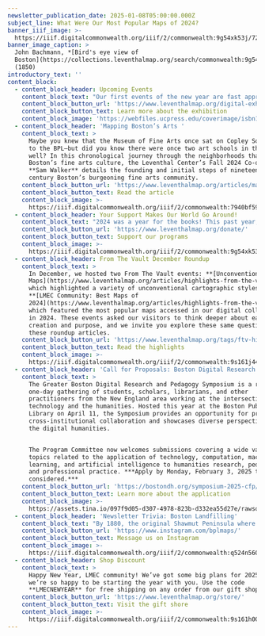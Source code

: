 ```yaml
---
newsletter_publication_date: 2025-01-08T05:00:00.000Z
subject_line: What Were Our Most Popular Maps of 2024?
banner_iiif_image: >-
  https://iiif.digitalcommonwealth.org/iiif/2/commonwealth:9g54xk53j/728,1382,7554,3314/,1200/0/default.jpg
banner_image_caption: >
  John Bachmann, *[Bird's eye view of
  Boston](https://collections.leventhalmap.org/search/commonwealth:9g54xk528)*
  (1850)
introductory_text: ''
content_block:
  - content_block_header: Upcoming Events
    content_block_text: "Our first events of the new year are fast approaching!\n\n**Virtual · January 14, 6:30 pm ET:** In this talk, based on his recent book\_*[The Map in the Machine](https://www.ucpress.edu/books/the-map-in-the-machine/paper)*,\_**Luis F. Alvarez** León\_examines how digital technologies have changed how we shop, work, play, and communicate, charting these changes through MapQuest and Google Maps to the rise of IP geolocation, ridesharing, and a new Earth Observation satellite ecosystem. [Register here.](https://www.leventhalmap.org/event/the-map-in-the-machine-charting-the-spatial-architecture-of-digital-capitalism/)\n\n**Virtual · January 16, 7 pm ET:** The Washington Map Society will host a conversation with\_**Ian Spangler** and **Emily Bowe**, the co-curators of *[Processing Place: How Computers and Cartographers Redrew Our World](https://www.leventhalmap.org/digital-exhibitions/processing-place/)*, with an overview of the Processing Place exhibition and discussion about the rise of computer cartography.  [Register here.](https://www.leventhalmap.org/event/a-look-behind-processing-place-how-computers-and-cartographers-redrew-our-world/)\n\nBoth programs are done in support of *[Processing Place: How Computers and Cartographers Redrew Our World](https://www.leventhalmap.org/digital-exhibitions/processing-place/)*.\n"
    content_block_button_url: 'https://www.leventhalmap.org/digital-exhibitions/processing-place/'
    content_block_button_text: Learn more about the exhibition
    content_block_image: 'https://webfiles.ucpress.edu/coverimage/isbn13/9780520389328.jpg'
  - content_block_header: 'Mapping Boston’s Arts '
    content_block_text: >
      Maybe you knew that the Museum of Fine Arts once sat on Copley Square next
      to the BPL—but did you know there were once two art schools in the area as
      well? In this chronological journey through the neighborhoods that shaped
      Boston’s fine arts culture, the Leventhal Center’s Fall 2024 Co-op student
      **Sam Walker** details the founding and initial steps of nineteenth
      century Boston’s burgeoning fine arts community.
    content_block_button_url: 'https://www.leventhalmap.org/articles/mapping-bostons-arts/'
    content_block_button_text: Read the article
    content_block_image: >-
      https://iiif.digitalcommonwealth.org/iiif/2/commonwealth:7940bf59c/550,48,1087,1248/,1200/0/default.jpg
  - content_block_header: Your Support Makes Our World Go Around!
    content_block_text: "2024 was a year for the books! This past year, our gallery saw three different exhibits (*[Getting Around Town](https://www.leventhalmap.org/digital-exhibitions/getting-around-town/)*, *[Heaven & Earth](https://www.leventhalmap.org/digital-exhibitions/heaven-and-earth/)*, and *[Processing Place](https://www.leventhalmap.org/digital-exhibitions/processing-place/)*), we hosted 38 public events, and welcomed over 57,000 visitors. Our digital collection remained an incredible tool for research, with over 246,000 visitors searching for maps. Additionally, we added 21 new atlas layers to [Atlascope](http://atlascope.org/) as part of our project to expand our coverage of Massachusetts towns in the tool. This past year was one of growth for our Education team, as we welcomed three new staff members and hosted 31 visits from local schools.\n\nWe’re grateful for our community of friends and map lovers—we look forward to spending 2025 continuing to strengthen and expand our commitment to free and accessible collections and resources, public interpretation and research, and work with educators and students. If you’d like to help support new and innovative projects in 2025, please consider\_[supporting us with a gift of any size](https://www.leventhalmap.org/donate/).\n"
    content_block_button_url: 'https://www.leventhalmap.org/donate/'
    content_block_button_text: Support our programs
    content_block_image: >-
      https://iiif.digitalcommonwealth.org/iiif/2/commonwealth:9g54xk53j/2928,644,2388,5059/1200,/0/default.jpg
  - content_block_header: From The Vault December Roundup
    content_block_text: >
      In December, we hosted two From The Vault events: **[Unconventional
      Maps](https://www.leventhalmap.org/articles/highlights-from-the-vault-unconventional-maps/)**,
      which highlighted a variety of unconventional cartographic styles, and
      **[LMEC Community: Best Maps of
      2024](https://www.leventhalmap.org/articles/highlights-from-the-vault-lmec-community-best-maps-of-2024/)**,
      which featured the most popular maps accessed in our digital collections
      in 2024. These events asked our visitors to think deeper about each map’s
      creation and purpose, and we invite you explore these same questions in
      these roundup articles.
    content_block_button_url: 'https://www.leventhalmap.org/tags/ftv-highlights/'
    content_block_button_text: Read the highlights
    content_block_image: >-
      https://iiif.digitalcommonwealth.org/iiif/2/commonwealth:9s161j44c/5538,867,3383,4347/,1200/0/default.jpg
  - content_block_header: 'Call for Proposals: Boston Digital Research and Pedagogy Symposium'
    content_block_text: >
      The Greater Boston Digital Research and Pedagogy Symposium is a regional,
      one-day gathering of students, scholars, librarians, and other
      practitioners from the New England area working at the intersection of
      technology and the humanities. Hosted this year at the Boston Public
      Library on April 11, the Symposium provides an opportunity for promoting
      cross-institutional collaboration and showcases diverse perspectives in
      the digital humanities.


      The Program Committee now welcomes submissions covering a wide variety of
      topics related to the application of technology, computation, machine
      learning, and artificial intelligence to humanities research, pedagogy,
      and professional practice. ***Apply by Monday, February 3, 2025 to be
      considered.***
    content_block_button_url: 'https://bostondh.org/symposium-2025-cfp/'
    content_block_button_text: Learn more about the application
    content_block_image: >-
      https://assets.tina.io/097f9d05-d307-4978-823b-d332ea55d27e/rawson-talk.jpg.png
  - content_block_header: 'Newsletter Trivia: Boston Landfilling'
    content_block_text: "By 1880, the original Shawmut Peninsula where Boston established itself had undergone a massive transformation, thanks to landmaking efforts on every side of the city’s shoreline. Though most efforts were completed at this time, a few landfilling projects continued through the mid-1950s. Of the options below, which received significant landfilling most recently?\n\n1. Back Bay\n2. Mill Pond\n3. Logan International Airport\n4. South End\n\nThe answer to the question “what is the name of the last remaining ‘New York Street’ in Boston” is **Albany Street**.\n\nCorrect answers will be included in a random draw—the winner will receive the next three\_[Map of the Month club](https://www.leventhalmap.org/donate/map-of-the-month/)\_postcards for free.\_***Congratulations to our last winner, Jess!***\_In order to enter, make sure you follow us on\_[Instagram](https://www.instagram.com/bplmaps/)\_or\_[Facebook](https://www.facebook.com/bplmaps)\_and direct message or email us the answer to the following question. We’ll accept answers until January 17 at 9 am ET.\n"
    content_block_button_url: 'https://www.instagram.com/bplmaps/'
    content_block_button_text: Message us on Instagram
    content_block_image: >-
      https://iiif.digitalcommonwealth.org/iiif/2/commonwealth:q524n560k/2137,374,3231,4715/,1200/0/default.jpg
  - content_block_header: Shop Discount
    content_block_text: >
      Happy New Year, LMEC community! We’ve got some big plans for 2025 and
      we’re so happy to be starting the year with you. Use the code
      **LMECNEWYEAR** for free shipping on any order from our gift shop.
    content_block_button_url: 'https://www.leventhalmap.org/store/'
    content_block_button_text: Visit the gift shore
    content_block_image: >-
      https://iiif.digitalcommonwealth.org/iiif/2/commonwealth:9s161h003/5176,3116,1310,1586/full/0/default.jpg
---
```


